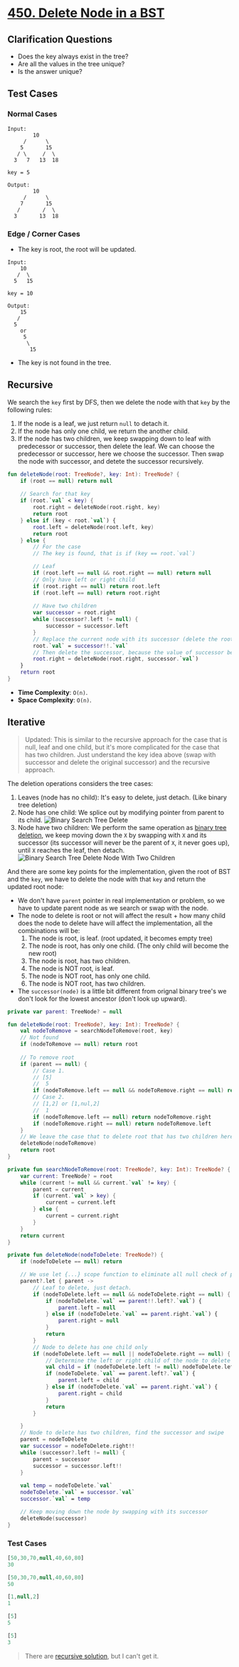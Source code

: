 # [450. Delete Node in a BST](https://leetcode.com/problems/delete-node-in-a-bst/)

## Clarification Questions
* Does the key always exist in the tree?
* Are all the values in the tree unique?
* Is the answer unique?

## Test Cases
### Normal Cases
```
Input: 
        10
     /      \
    5       15
   / \     /  \
  3   7   13  18

key = 5

Output:
        10
     /      \
    7       15
   /       /  \
  3       13  18
```
### Edge / Corner Cases
* The key is root, the root will be updated.
```
Input:
    10
   /  \
  5   15

key = 10

Output:
    15
   /
  5
    or
     5
      \
       15
```
* The key is not found in the tree.

## Recursive
We search the `key` first by DFS, then we delete the node with that `key` by the following rules:
1. If the node is a leaf, we just return `null` to detach it.
2. If the node has only one child, we return the another child.
3. If the node has two children, we keep swapping down to leaf with predecessor or successor, then delete the leaf. We can choose the predecessor or successor, here we choose the successor. Then swap the node with successor, and detete the successor recursively.

```kotlin
fun deleteNode(root: TreeNode?, key: Int): TreeNode? {
    if (root == null) return null
    
    // Search for that key
    if (root.`val` < key) {
        root.right = deleteNode(root.right, key)
        return root
    } else if (key < root.`val`) {
        root.left = deleteNode(root.left, key)
        return root
    } else {
        // For the case
        // The key is found, that is if (key == root.`val`)

        // Leaf
        if (root.left == null && root.right == null) return null
        // Only have left or right child
        if (root.right == null) return root.left
        if (root.left == null) return root.right
        
        // Have two children
        var successor = root.right
        while (successor?.left != null) {
            successor = successor.left
        }
        // Replace the current node with its successor (delete the root)
        root.`val` = successor!!.`val`
        // Then delete the successor, because the value of successor becomes the value to delete.
        root.right = deleteNode(root.right, successor.`val`)
    }
    return root
}
```

* **Time Complexity**: `O(n)`.
* **Space Complexity**: `O(n)`.

## Iterative
> Updated: This is similar to the recursive approach for the case that is null, leaf and one child, but it's more complicated for the case that has two children. Just understand the key idea above (swap with successor and delete the original successor) and the recursive approach.

The deletion operations considers the tree cases:
1. Leaves (node has no child): It's easy to delete, just detach. (Like binary tree deletion)
2. Node has one child: We splice out by modifying pointer from parent to its child.
![Binary Search Tree Delete](../media/binary-search-tree-delete-one-child.png)
3. Node have two children: We perform the same operation as [binary tree deletion](#deletion), we keep moving down the `X` by swapping with `X` and its successor (its successor will never be the parent of `X`, it never goes up), until `X` reaches the leaf, then detach.
![Binary Search Tree Delete Node With Two Children](../media/binary-search-tree-delete-two-children.png)

And there are some key points for the implementation, given the root of BST and the `key`, we have to delete the node with that `key` and return the updated root node:

* We don't have `parent` pointer in real implementation or problem, so we have to update parent node as we search or swap with the node.
* The node to delete is root or not will affect the result + how many child does the node to delete have will affect the implementation, all the combinations will be:
    1. The node is root, is leaf. (root updated, it becomes empty tree)
    1. The node is root, has only one child. (The only child will become the new root)
    1. The node is root, has two children. 
    1. The node is NOT root, is leaf.
    1. The node is NOT root, has only one child.
    1. The node is NOT root, has two children.
* The `successor(node)` is a little bit different from orignal binary tree's we don't look for the lowest ancestor (don't look up upward).


```kotlin
private var parent: TreeNode? = null

fun deleteNode(root: TreeNode?, key: Int): TreeNode? {
    val nodeToRemove = searchNodeToRemove(root, key)
    // Not found
    if (nodeToRemove == null) return root
    
    // To remove root
    if (parent == null) {
        // Case 1.
        // [5]
        //  5
        if (nodeToRemove.left == null && nodeToRemove.right == null) return null
        // Case 2.
        // [1,2] or [1,nul,2]
        //  1        
        if (nodeToRemove.left == null) return nodeToRemove.right
        if (nodeToRemove.right == null) return nodeToRemove.left 
    }
    // We leave the case that to delete root that has two children here
    deleteNode(nodeToRemove)
    return root
}

private fun searchNodeToRemove(root: TreeNode?, key: Int): TreeNode? {
    var current: TreeNode? = root
    while (current != null && current.`val` != key) {
        parent = current
        if (current.`val` > key) {
            current = current.left
        } else {
            current = current.right
        }
    }
    return current
}

private fun deleteNode(nodeToDelete: TreeNode?) {
    if (nodeToDelete == null) return

    // We use let {...} scope function to eliminate all null check of parent node
    parent?.let { parent ->
        // Leaf to delete, just detach.
        if (nodeToDelete.left == null && nodeToDelete.right == null) {
            if (nodeToDelete.`val` == parent!!.left?.`val`) {
                parent.left = null
            } else if (nodeToDelete.`val` == parent.right.`val`) {
                parent.right = null
            }
            return
        }
        // Node to delete has one child only
        if (nodeToDelete.left == null || nodeToDelete.right == null) {
            // Determine the left or right child of the node to delete for splicing out
            val child = if (nodeToDelete.left != null) nodeToDelete.left!! else nodeToDelete.right!!
            if (nodeToDelete.`val` == parent.left?.`val`) {
                parent.left = child
            } else if (nodeToDelete.`val` == parent.right.`val`) {
                parent.right = child
            }
            return
        }

    }
    // Node to delete has two children, find the successor and swipe
    parent = nodeToDelete
    var successor = nodeToDelete.right!!
    while (successor?.left != null) {
        parent = successor
        successor = successor.left!!
    }
    
    val temp = nodeToDelete.`val`
    nodeToDelete.`val` = successor.`val`
    successor.`val` = temp

    // Keep moving down the node by swapping with its successor
    deleteNode(successor)
}
```

### Test Cases
```js
[50,30,70,null,40,60,80]
30 

[50,30,70,null,40,60,80]
50

[1,null,2]
1

[5]
5

[5]
3
```

> There are [recursive solution](https://leetcode.cn/problems/delete-node-in-a-bst/solution/shan-chu-er-cha-sou-suo-shu-zhong-de-jie-n6vo/), but I can't get it.